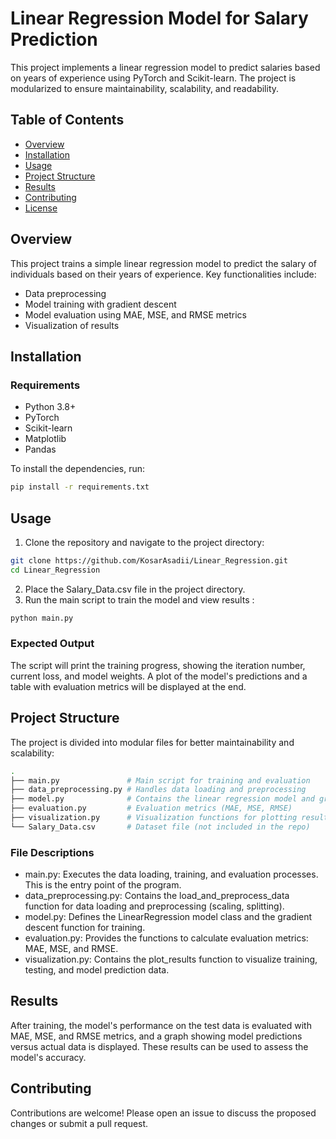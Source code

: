 # Linear Regression Model for Salary Prediction

This project implements a linear regression model to predict salaries based on years of experience using PyTorch and Scikit-learn. The project is modularized to ensure maintainability, scalability, and readability.

## Table of Contents

- [Overview](#overview)
- [Installation](#installation)
- [Usage](#usage)
- [Project Structure](#project-structure)
- [Results](#results)
- [Contributing](#contributing)
- [License](#license)

## Overview

This project trains a simple linear regression model to predict the salary of individuals based on their years of experience. Key functionalities include:
- Data preprocessing
- Model training with gradient descent
- Model evaluation using MAE, MSE, and RMSE metrics
- Visualization of results

## Installation

### Requirements

- Python 3.8+
- PyTorch
- Scikit-learn
- Matplotlib
- Pandas

To install the dependencies, run:

```bash
pip install -r requirements.txt
```

## Usage
1. Clone the repository and navigate to the project directory:
```bash
git clone https://github.com/KosarAsadii/Linear_Regression.git
cd Linear_Regression
```

2. Place the Salary_Data.csv file in the project directory.
3. Run the main script to train the model and view results :
```bash
python main.py
```

### Expected Output
The script will print the training progress, showing the iteration number, current loss, and model weights. A plot of the model's predictions and a table with evaluation metrics will be displayed at the end.

## Project Structure
The project is divided into modular files for better maintainability and scalability:
```bash
.
├── main.py               # Main script for training and evaluation
├── data_preprocessing.py # Handles data loading and preprocessing
├── model.py              # Contains the linear regression model and gradient descent function
├── evaluation.py         # Evaluation metrics (MAE, MSE, RMSE)
├── visualization.py      # Visualization functions for plotting results
└── Salary_Data.csv       # Dataset file (not included in the repo)
```

### File Descriptions
- main.py: Executes the data loading, training, and evaluation processes. This is the entry point of the program.
- data_preprocessing.py: Contains the load_and_preprocess_data function for data loading and preprocessing (scaling, splitting).
- model.py: Defines the LinearRegression model class and the gradient descent function for training.
- evaluation.py: Provides the functions to calculate evaluation metrics: MAE, MSE, and RMSE.
- visualization.py: Contains the plot_results function to visualize training, testing, and model prediction data.

## Results
After training, the model's performance on the test data is evaluated with MAE, MSE, and RMSE metrics, and a graph showing model predictions versus actual data is displayed. These results can be used to assess the model's accuracy.

## Contributing
Contributions are welcome! Please open an issue to discuss the proposed changes or submit a pull request.

